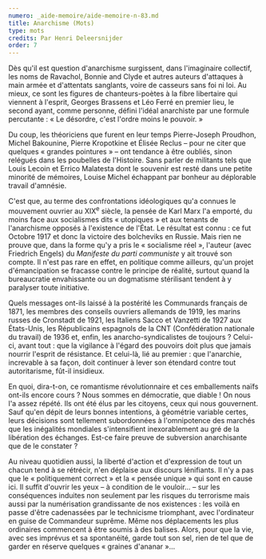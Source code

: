 ```yaml
---
numero: _aide-memoire/aide-memoire-n-83.md
title: Anarchisme (Mots)
type: mots
credits: Par Henri Deleersnijder
order: 7
---
```

Dès qu'il est question d'anarchisme surgissent, dans l'imaginaire collectif, les noms de Ravachol, Bonnie and Clyde et autres auteurs d'attaques à main armée et d'attentats sanglants, voire de casseurs sans foi ni loi. Au mieux, ce sont les figures de chanteurs-poètes à la fibre libertaire qui viennent à l'esprit, Georges Brassens et Léo Ferré en premier lieu, le second ayant, comme personne, défini l'idéal anarchiste par une formule percutante : « Le désordre, c'est l'ordre moins le pouvoir. »

Du coup, les théoriciens que furent en leur temps Pierre-Joseph Proudhon, Michel Bakounine, Pierre Kropotkine et Élisée Reclus – pour ne citer que quelques « grandes pointures » – ont tendance à être oubliés, sinon relégués dans les poubelles de l'Histoire. Sans parler de militants tels que Louis Lecoin et Errico Malatesta dont le souvenir est resté dans une petite minorité de mémoires, Louise Michel échappant par bonheur au déplorable travail d'amnésie.

C'est que, au terme des confrontations idéologiques qu'a connues le mouvement ouvrier au XIX<sup>e</sup> siècle, la pensée de Karl Marx l'a emporté, du moins face aux socialismes dits « utopiques » et aux tenants de l'anarchisme opposés à l'existence de l'État. Le résultat est connu : ce fut Octobre 1917 et donc la victoire des bolcheviks en Russie. Mais rien ne prouve que, dans la forme qu'y a pris le « socialisme réel », l'auteur (avec Friedrich Engels) du _Manifeste du parti communiste_ y ait trouvé son compte. Il n'est pas rare en effet, en politique comme ailleurs, qu'un projet d'émancipation se fracasse contre le principe de réalité, surtout quand la bureaucratie envahissante ou un dogmatisme stérilisant tendent à y paralyser toute initiative.

Quels messages ont-ils laissé à la postérité les Communards français de 1871, les membres des conseils ouvriers allemands de 1919, les marins russes de Cronstadt de 1921, les Italiens Sacco et Vanzetti de 1927 aux États-Unis, les Républicains espagnols de la CNT (Confédération nationale du travail) de 1936 et, enfin, les anarcho-syndicalistes de toujours ? Celui-ci, avant tout : que la vigilance à l'égard des pouvoirs doit plus que jamais nourrir l'esprit de résistance. Et celui-là, lié au premier : que l'anarchie, increvable à sa façon, doit continuer à lever son étendard contre tout autoritarisme, fût-il insidieux.

En quoi, dira-t-on, ce romantisme révolutionnaire et ces emballements naïfs ont-ils encore cours ? Nous sommes en démocratie, que diable ! On nous l'a assez répété. Ils ont été élus par les citoyens, ceux qui nous gouvernent. Sauf qu'en dépit de leurs bonnes intentions, à géométrie variable certes, leurs décisions sont tellement subordonnées à l'omnipotence des marchés que les inégalités mondiales s'intensifient inexorablement au gré de la libération des échanges. Est-ce faire preuve de subversion anarchisante que de le constater ?

Au niveau quotidien aussi, la liberté d'action et d'expression de tout un chacun tend à se rétrécir, n'en déplaise aux discours lénifiants. Il n'y a pas que le « politiquement correct » et la « pensée unique » qui sont en cause ici. Il suffit d'ouvrir les yeux – à condition de le vouloir... – sur les conséquences induites non seulement par les risques du terrorisme mais aussi par la numérisation grandissante de nos existences : les voilà en passe d'être cadenassées par le technicisme triomphant, avec l'ordinateur en guise de Commandeur suprême. Même nos déplacements les plus ordinaires commencent à être soumis à des balises. Alors, pour que la vie, avec ses imprévus et sa spontanéité, garde tout son sel, rien de tel que de garder en réserve quelques « graines d'ananar »...
